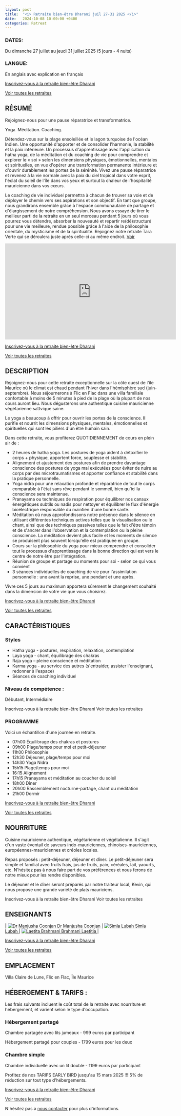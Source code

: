 ```yaml
---
layout: post
title:  "<i> Retraite bien-être Dharani juil 27-31 2025 </i>"
date:   2024-10-08 10:00:00 +0400
categories: Retreat
---
```


### DATES:
Du dimanche 27 juillet au jeudi 31 juillet 2025 (5 jours - 4 nuits)

### LANGUE:
En anglais avec explication en français

[Inscrivez-vous à la retraite bien-être Dharani](https://bodhimindwellness.com/contact/)

[Voir toutes les retraites](https://bodhimindwellness.com/)

## RÉSUMÉ
Rejoignez-nous pour une pause réparatrice et transformatrice.

Yoga. Méditation. Coaching.

Détendez-vous sur la plage ensoleillée et le lagon turquoise de l'océan Indien. Une opportunité d'apporter et de consolider l'harmonie, la stabilité et la paix intérieure. Un processus d'apprentissage avec l'application du hatha yoga, de la méditation et du coaching de vie pour comprendre et explorer le « soi » selon les dimensions physiques, émotionnelles, mentales et spirituelles, en vue d'opérer une transformation permanente intérieure et d'ouvrir durablement les portes de la sérénité. Vivez une pause réparatrice et revenez à la vie normale avec la paix du ciel tropical dans votre esprit, l'éclat du soleil de l'île dans vos yeux et surtout la chaleur de l'hospitalité mauricienne dans vos cœurs.

Le coaching de vie individuel permettra à chacun de trouver sa voie et de déployer le chemin vers ses aspirations et son objectif. En tant que groupe, nous grandirons ensemble grâce à l'espace communautaire de partage et d'élargissement de notre compréhension.
Nous avons essayé de tirer le meilleur parti de la retraite en un seul morceau pendant 5 jours où vous pourrez vous détendre, absorber la nouveauté et repartir re(dé)structuré pour une vie meilleure, rendue possible grâce à l'aide de la philosophie orientale, du mysticisme et de la spiritualité.
Rejoignez notre retraite Tara Verte qui se déroulera juste après celle-ci au même endroit. [Voir](https://bodhimindwellness.com/)

<iframe width="560" height="315" src="https://www.youtube.com/embed/2jiJcZLoGfw?autoplay=1&mute=1&loop=1&playlist=2jiJcZLoGfw" frameborder="0" allow="autoplay; encrypted-media" allowfullscreen></iframe>

[Inscrivez-vous à la retraite bien-être Dharani](https://bodhimindwellness.com/contact/)

[Voir toutes les retraites](https://bodhimindwellness.com/)



## DESCRIPTION
Rejoignez-nous pour cette retraite exceptionnelle sur la côte ouest de l'île Maurice où le climat est chaud pendant l'hiver dans l'hémisphère sud (juin-septembre). Nous séjournerons à Flic en Flac dans une villa familiale confortable à moins de 5 minutes à pied de la plage où la plupart de nos cours auront lieu. Nous dégusterons une authentique cuisine mauricienne végétarienne sattvique saine.

Le yoga a beaucoup à offrir pour ouvrir les portes de la conscience. Il purifie et nourrit les dimensions physiques, mentales, émotionnelles et spirituelles qui sont les piliers d'un être humain sain.

Dans cette retraite, vous profiterez QUOTIDIENNEMENT de cours en plein air de :
+ 2 heures de hatha yoga. Les postures de yoga aident à détoxifier le corps + physique, apportent force, souplesse et stabilité.
+ Alignement et ajustement des postures afin de prendre davantage conscience des postures de yoga mal exécutées pour éviter de nuire au corps par des microtraumatismes et apporter confiance et stabilité dans la pratique personnelle.
+ Yoga nidra pour une relaxation profonde et réparatrice de tout le corps comparable à l'état sans rêve pendant le sommeil, bien qu'ici la conscience sera maintenue.
+ Pranayama ou techniques de respiration pour équilibrer nos canaux énergétiques subtils ou nadis pour nettoyer et équilibrer le flux d'énergie bioélectrique responsable du maintien d'une bonne santé.
+ Méditation où nous approfondissons notre présence dans le silence en utilisant différentes techniques actives telles que la visualisation ou le chant, ainsi que des techniques passives telles que le fait d'être témoin et de s'ancrer dans l'observation et la contemplation ou la pleine conscience. La méditation devient plus facile et les moments de silence se produisent plus souvent lorsqu'elle est pratiquée en groupe.
+ Cours sur la philosophie du yoga pour mieux comprendre et consolider tout le processus d'apprentissage dans la bonne direction qui est vers le centre de notre être par l'intégration.
+ Réunion de groupe et partage ou moments pour soi - selon ce qui vous convient
+ 3 séances individuelles de coaching de vie pour l'assimilation personnelle : une avant la reprise, une pendant et une après.

Vivre ces 5 jours au maximum apportera sûrement le changement souhaité dans la dimension de votre vie que vous choisirez.

[Inscrivez-vous à la retraite bien-être Dharani](https://bodhimindwellness.com/contact/)

[Voir toutes les retraites](https://bodhimindwellness.com/)

## CARACTÉRISTIQUES
### Styles
+ Hatha yoga - postures, respiration, relaxation, contemplation
+ Laya yoga - chant, équilibrage des chakras
+ Raja yoga – pleine conscience et méditation
+ Karma yoga - au service des autres (s'entraider, assister l'enseignant, redonner à l'espace)
+ Séances de coaching individuel

### Niveau de compétence :
Débutant, Intermédiaire

Inscrivez-vous à la retraite bien-être Dharani
Voir toutes les retraites

### PROGRAMME
Voici un échantillon d'une journée en retraite.
+ 07h00 Équilibrage des chakras et postures
+ 09h00 Plage/temps pour moi et petit-déjeuner
+ 11h00 Philosophie
+ 12h30 Déjeuner, plage/temps pour moi
+ 14h30 Yoga Nidra
+ 15h15 Plage/temps pour moi
+ 16:15 Alignement
+ 17h15 Pranayama et méditation au coucher du soleil
+ 18h00 Dîner
+ 20h00 Rassemblement nocturne-partage, chant ou méditation
+ 21h00 Dormir

[Inscrivez-vous à la retraite bien-être Dharani](https://bodhimindwellness.com/contact/)

[Voir toutes les retraites](https://bodhimindwellness.com/)

## NOURRITURE
Cuisine mauricienne authentique, végétarienne et végétalienne. Il s'agit d'un vaste éventail de saveurs indo-mauriciennes, chinoises-mauriciennes, européennes-mauriciennes et créoles locales.

Repas proposés : petit-déjeuner, déjeuner et dîner. Le petit-déjeuner sera simple et familial avec fruits frais, jus de fruits, pain, céréales, lait, yaourts, etc. N'hésitez pas à nous faire part de vos préférences et nous ferons de notre mieux pour les rendre disponibles.

Le déjeuner et le dîner seront préparés par notre traiteur local, Kevin, qui nous propose une grande variété de plats mauriciens.

Inscrivez-vous à la retraite bien-être Dharani
Voir toutes les retraites

## ENSEIGNANTS

| <a href="https://bodhimindwellness.com/Team/"> ![Dr Manjusha Coonjan](/assets/images/manjushacircle.jpg "Dr Manjusha Coonjan") Dr Manjusha Coonjan </a>| <a href="https://bodhimindwellness.com/Team/"> ![Simla Lubah](/assets/images/simlacircle.jpg "Simla Lubah") Simla Lubah </a>| <a href="https://bodhimindwellness.com/Team/"> ![Laetita Brahmani](/assets/images/laetitiacircle.jpg "Laetita Brahmani") Brahmani Laetitia </a> |

[Inscrivez-vous à la retraite bien-être Dharani](https://bodhimindwellness.com/contact/)

[Voir toutes les retraites](https://bodhimindwellness.com/)

## EMPLACEMENT
Villa Claire de Lune, Flic en Flac, Île Maurice

## HÉBERGEMENT & TARIFS :
Les frais suivants incluent le coût total de la retraite avec nourriture et hébergement, et varient selon le type d'occupation.
### Hébergement partagé
Chambre partagée avec lits jumeaux - 999 euros par participant

Hébergement partagé pour couples - 1799 euros pour les deux

### Chambre simple
Chambre individuelle avec un lit double - 1199 euros par participant

Profitez de nos TARIFS EARLY BIRD jusqu'au 15 mars 2025 !!! 5% de réduction sur tout type d'hébergements.

[Inscrivez-vous à la retraite bien-être Dharani](https://bodhimindwellness.com/contact/)

[Voir toutes les retraites](https://bodhimindwellness.com/)

N'hésitez pas à [nous contacter](https://bodhimindwellness.com/contact/) pour plus d'informations.
